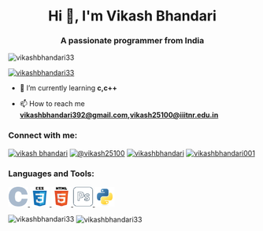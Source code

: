 <h1 align="center">Hi 👋, I'm Vikash Bhandari</h1>
<h3 align="center">A passionate programmer from India</h3>

<p align="left"> <img src="https://komarev.com/ghpvc/?username=vikashbhandari33&label=Profile%20views&color=0e75b6&style=flat" alt="vikashbhandari33" /> </p>

<p align="left"> <a href="https://github.com/ryo-ma/github-profile-trophy"><img src="https://github-profile-trophy.vercel.app/?username=vikashbhandari33" alt="vikashbhandari33" /></a> </p>

- 🌱 I’m currently learning **c,c++**

- 📫 How to reach me **vikashbhandari392@gmail.com,vikash25100@iiitnr.edu.in**

<h3 align="left">Connect with me:</h3>
<p align="left">
<a href="https://linkedin.com/in/vikash bhandari" target="blank"><img align="center" src="https://raw.githubusercontent.com/rahuldkjain/github-profile-readme-generator/master/src/images/icons/Social/linked-in-alt.svg" alt="vikash bhandari" height="30" width="40" /></a>
<a href="https://www.hackerrank.com/@vikash25100" target="blank"><img align="center" src="https://raw.githubusercontent.com/rahuldkjain/github-profile-readme-generator/master/src/images/icons/Social/hackerrank.svg" alt="@vikash25100" height="30" width="40" /></a>
<a href="https://codeforces.com/profile/vikashbhandari" target="blank"><img align="center" src="https://raw.githubusercontent.com/rahuldkjain/github-profile-readme-generator/master/src/images/icons/Social/codeforces.svg" alt="vikashbhandari" height="30" width="40" /></a>
<a href="https://www.leetcode.com/vikashbhandari001" target="blank"><img align="center" src="https://raw.githubusercontent.com/rahuldkjain/github-profile-readme-generator/master/src/images/icons/Social/leet-code.svg" alt="vikashbhandari001" height="30" width="40" /></a>
</p>

<h3 align="left">Languages and Tools:</h3>
<p align="left"> <a href="https://www.cprogramming.com/" target="_blank" rel="noreferrer"> <img src="https://raw.githubusercontent.com/devicons/devicon/master/icons/c/c-original.svg" alt="c" width="40" height="40"/> </a> <a href="https://www.w3schools.com/css/" target="_blank" rel="noreferrer"> <img src="https://raw.githubusercontent.com/devicons/devicon/master/icons/css3/css3-original-wordmark.svg" alt="css3" width="40" height="40"/> </a> <a href="https://www.w3.org/html/" target="_blank" rel="noreferrer"> <img src="https://raw.githubusercontent.com/devicons/devicon/master/icons/html5/html5-original-wordmark.svg" alt="html5" width="40" height="40"/> </a> <a href="https://www.photoshop.com/en" target="_blank" rel="noreferrer"> <img src="https://raw.githubusercontent.com/devicons/devicon/master/icons/photoshop/photoshop-line.svg" alt="photoshop" width="40" height="40"/> </a> <a href="https://www.python.org" target="_blank" rel="noreferrer"> <img src="https://raw.githubusercontent.com/devicons/devicon/master/icons/python/python-original.svg" alt="python" width="40" height="40"/> </a> </p>

<p><img align="left" src="https://github-readme-stats.vercel.app/api/top-langs?username=vikashbhandari33&show_icons=true&locale=en&layout=compact" alt="vikashbhandari33" /></p>

<p>&nbsp;<img align="center" src="https://github-readme-stats.vercel.app/api?username=vikashbhandari33&show_icons=true&locale=en" alt="vikashbhandari33" /></p>


